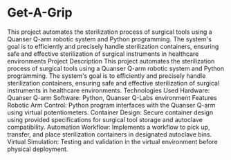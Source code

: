 # Get-A-Grip
This project automates the sterilization process of surgical tools using a Quanser Q-arm robotic system and Python programming. The system's goal is to efficiently and precisely handle sterilization containers, ensuring safe and effective sterilization of surgical instruments in healthcare environments
Project Description
This project automates the sterilization process of surgical tools using a Quanser Q-arm robotic system and Python programming. The system's goal is to efficiently and precisely handle sterilization containers, ensuring safe and effective sterilization of surgical instruments in healthcare environments.
Technologies Used
Hardware: Quanser Q-arm
Software: Python, Quanser Q-Labs environment
Features
Robotic Arm Control: Python program interfaces with the Quanser Q-arm using virtual potentiometers.
Container Design: Secure container design using provided specifications for surgical tool storage and autoclave compatibility.
Automation Workflow: Implements a workflow to pick up, transfer, and place sterilization containers in designated autoclave bins.
Virtual Simulation: Testing and validation in the virtual environment before physical deployment.
